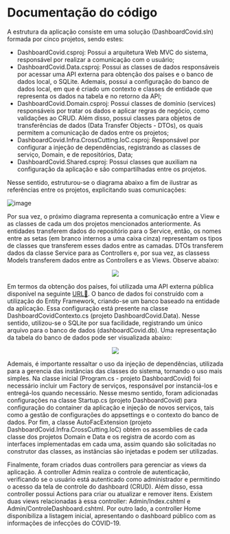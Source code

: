 # Documentação do código

A estrutura da aplicação consiste em uma solução (DashboardCovid.sln) formada por cinco projetos, sendo estes:

* DashboardCovid.csproj: Possui a arquitetura Web MVC do sistema, responsável por realizar a comunicação com o usuário;
* DashboardCovid.Data.csproj: Possui as classes de dados responsáveis por acessar uma API externa para obtenção dos países e o banco de dados local, o SQLite. Ademais, possui a configuração do banco de dados local, em que é criado um contexto e classes de entidade que representa os dados na tabela e no retorno da API;
* DashboardCovid.Domain.csproj: Possui classes de domínio (services) responsáveis por tratar os dados e aplicar regras de negócio, como validações ao CRUD. Além disso, possui classes para objetos de transferências de dados (Data Transfer Objects - DTOs), os quais permitem a comunicação de dados entre os projetos;
* DashboardCovid.Infra.CrossCutting.IoC.csproj: Responsável por configurar a injeção de dependências, registrando as classes de serviço, Domain, e de repositórios, Data;
* DashboardCovid.Shared.csproj: Possui classes que auxiliam na configuração da aplicação e são compartilhadas entre os projetos.

Nesse sentido, estruturou-se o diagrama abaixo a fim de ilustrar as referências entre os projetos, explicitando suas comunicações:

![image](https://user-images.githubusercontent.com/26631860/96199289-8852ba00-0f2d-11eb-97e9-dd245f7b2da9.png)

Por sua vez, o próximo diagrama representa a comunicação entre a View e as classes de cada um dos projetos mencionados anteriormente. As entidades transferem dados do repositório para o Service, então, os nomes entre as setas (em branco internos a uma caixa cinza) representam os tipos de classes que transferem esses dados entre as camadas. DTOs transferem dados da classe Service para as Controllers e, por sua vez, as classess Models transferem dados entre as Controllers e as Views. Observe abaixo:

<p align="center">
  <img src="https://user-images.githubusercontent.com/26631860/96199780-a7058080-0f2e-11eb-8b03-a0fc5cf39454.png">
</p>

Em termos da obtenção dos países, foi utilizada uma API externa pública disponível na seguinte <a href="http://api.londrinaweb.com.br/PUC/Paisesv2/0/1000">URL🔗</a>. O banco de dados foi construído com a utilização do Entity Framework, criando-se um banco baseado na entidade da aplicação. Essa configuração está presente na classe DashboardCovidContexto.cs (projeto DashboardCovid.Data). Nesse sentido, utilizou-se o SQLite por sua facilidade, registrando um único arquivo para o banco de dados (dashboardCovid.db). Uma representação da tabela do banco de dados pode ser visualizada abaixo: 

<p align="center">
  <img src="https://user-images.githubusercontent.com/26631860/96201915-33667200-0f34-11eb-94ec-a1146d1965e8.png">
 </p>

Ademais, é importante ressaltar o uso da injeção de dependências, utilizada para a gerencia das instâncias das classes do sistema, tornando o uso mais simples. Na classe inicial (Program.cs - projeto DashboardCovid) foi necessário incluir um Factory de serviços, responsável por instanciá-los e entregá-los quando necessário. Nesse mesmo sentido, foram adicionadas configurações na classe Startup.cs (projeto DashboardCovid) para configuração do container da aplicação e injeção de novos serviços, tais como a gestão de configurações do appsettings e o contexto do banco de dados. Por fim, a classe AutoFacExtension (projeto DashboardCovid.Infra.CrossCutting.IoC) obtém os assemblies de cada classe dos projetos Domain e Data e os registra de acordo com as interfaces implementadas em cada uma, assim quando são solicitadas no construtor das classes, as instâncias são injetadas e podem ser utilizadas.

Finalmente, foram criados duas controllers para gerenciar as views da aplicação. A controller Admin realiza o controle de autenticação, verificando se o usuário está autenticado como administrador e permitindo o acesso da tela de controle do dashboard (CRUD). Além disso, essa controller possui Actions para criar ou atualizar e remover itens. Existem duas views relacionadas à essa controller: Admin/Index.cshtml e Admin/ControleDashboard.cshtml. Por outro lado, a controller Home disponibiliza a listagem inicial, apresentando o dashboard público com as informações de infecções do COVID-19.
